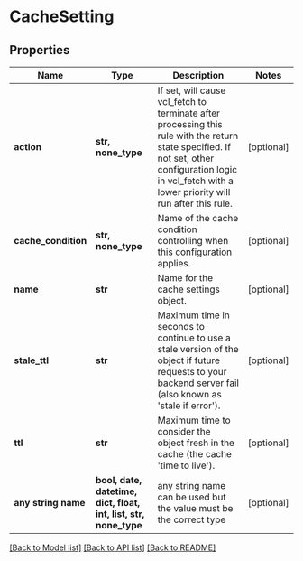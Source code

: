 # CacheSetting


## Properties
Name | Type | Description | Notes
------------ | ------------- | ------------- | -------------
**action** | **str, none_type** | If set, will cause vcl_fetch to terminate after processing this rule with the return state specified. If not set, other configuration logic in vcl_fetch with a lower priority will run after this rule.  | [optional] 
**cache_condition** | **str, none_type** | Name of the cache condition controlling when this configuration applies. | [optional] 
**name** | **str** | Name for the cache settings object. | [optional] 
**stale_ttl** | **str** | Maximum time in seconds to continue to use a stale version of the object if future requests to your backend server fail (also known as &#39;stale if error&#39;). | [optional] 
**ttl** | **str** | Maximum time to consider the object fresh in the cache (the cache &#39;time to live&#39;). | [optional] 
**any string name** | **bool, date, datetime, dict, float, int, list, str, none_type** | any string name can be used but the value must be the correct type | [optional]

[[Back to Model list]](../README.md#documentation-for-models) [[Back to API list]](../README.md#documentation-for-api-endpoints) [[Back to README]](../README.md)


